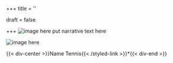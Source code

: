 +++
title = ''

draft = false

+++
![image here](../images/odyssey-4.png#center)
put narrative text here

![image here](../images/bonus.png#center)

{{< div-center >}}Name Tennis{{< /styled-link >}}*{{< div-end >}}